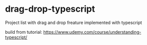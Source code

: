 # drag-drop-typescript
Project list with drag and drop freature implemented with typescript

build from tutorial: https://www.udemy.com/course/understanding-typescript/
